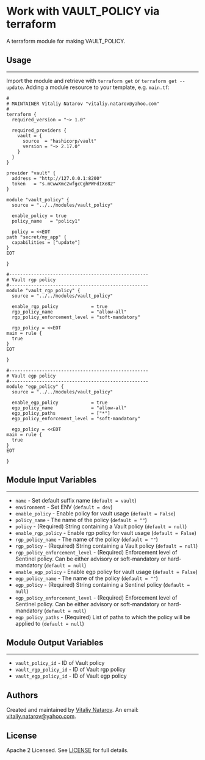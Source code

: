 # Work with VAULT_POLICY via terraform

A terraform module for making VAULT_POLICY.


## Usage
----------------------
Import the module and retrieve with ```terraform get``` or ```terraform get --update```. Adding a module resource to your template, e.g. `main.tf`:

```
#
# MAINTAINER Vitaliy Natarov "vitaliy.natarov@yahoo.com"
#
terraform {
  required_version = "~> 1.0"

  required_providers {
    vault = {
      source  = "hashicorp/vault"
      version = "~> 2.17.0"
    }
  }
}

provider "vault" {
  address = "http://127.0.0.1:8200"
  token   = "s.mCwwXmc2wfgcCghPWFdIXe82"
}

module "vault_policy" {
  source = "../../modules/vault_policy"

  enable_policy = true
  policy_name   = "policy1"

  policy = <<EOT
path "secret/my_app" {
  capabilities = ["update"]
}
EOT

}

#---------------------------------------------------
# Vault rgp policy
#---------------------------------------------------
module "vault_rgp_policy" {
  source = "../../modules/vault_policy"

  enable_rgp_policy            = true
  rgp_policy_name              = "allow-all"
  rgp_policy_enforcement_level = "soft-mandatory"

  rgp_policy = <<EOT
main = rule {
  true
}
EOT

}

#---------------------------------------------------
# Vault egp policy
#---------------------------------------------------
module "egp_policy" {
  source = "../../modules/vault_policy"

  enable_egp_policy            = true
  egp_policy_name              = "allow-all"
  egp_policy_paths             = ["*"]
  egp_policy_enforcement_level = "soft-mandatory"

  egp_policy = <<EOT
main = rule {
  true
}
EOT

}
```

## Module Input Variables
----------------------
- `name` - Set default suffix name (`default = vault`)
- `environment` - Set ENV (`default = dev`)
- `enable_policy` - Enable policy for vault usage (`default = False`)
- `policy_name` - The name of the policy (`default = ""`)
- `policy` - (Required) String containing a Vault policy (`default = null`)
- `enable_rgp_policy` - Enable rgp policy for vault usage (`default = False`)
- `rgp_policy_name` - The name of the policy (`default = ""`)
- `rgp_policy` - (Required) String containing a Vault policy (`default = null`)
- `rgp_policy_enforcement_level` - (Required) Enforcement level of Sentinel policy. Can be either advisory or soft-mandatory or hard-mandatory (`default = null`)
- `enable_egp_policy` - Enable egp policy for vault usage (`default = False`)
- `egp_policy_name` - The name of the policy (`default = ""`)
- `egp_policy` - (Required) String containing a Sentinel policy (`default = null`)
- `egp_policy_enforcement_level` - (Required) Enforcement level of Sentinel policy. Can be either advisory or soft-mandatory or hard-mandatory (`default = null`)
- `egp_policy_paths` - (Required) List of paths to which the policy will be applied to (`default = null`)

## Module Output Variables
----------------------
- `vault_policy_id` - ID of Vault policy
- `vault_rgp_policy_id` - ID of Vault rgp policy
- `vault_egp_policy_id` - ID of Vault egp policy


## Authors

Created and maintained by [Vitaliy Natarov](https://github.com/SebastianUA). An email: [vitaliy.natarov@yahoo.com](vitaliy.natarov@yahoo.com).

## License

Apache 2 Licensed. See [LICENSE](https://github.com/SebastianUA/terraform/blob/master/LICENSE) for full details.
